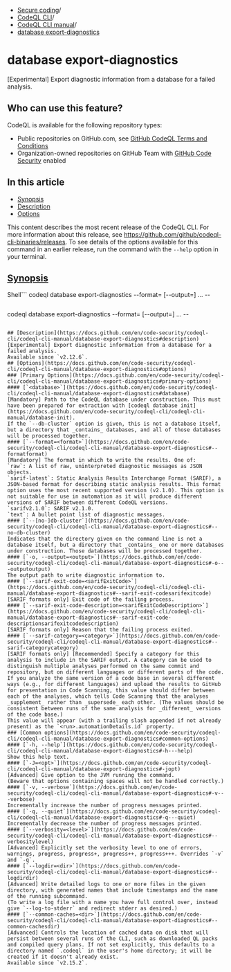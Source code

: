   * [Secure coding](https://docs.github.com/en/code-security "Secure coding")/
  * [CodeQL CLI](https://docs.github.com/en/code-security/codeql-cli "CodeQL CLI")/
  * [CodeQL CLI manual](https://docs.github.com/en/code-security/codeql-cli/codeql-cli-manual "CodeQL CLI manual")/
  * [database export-diagnostics](https://docs.github.com/en/code-security/codeql-cli/codeql-cli-manual/database-export-diagnostics "database export-diagnostics")


# database export-diagnostics
[Experimental] Export diagnostic information from a database for a failed analysis.
## Who can use this feature?
CodeQL is available for the following repository types:
  * Public repositories on GitHub.com, see [GitHub CodeQL Terms and Conditions](https://github.com/github/codeql-cli-binaries/blob/main/LICENSE.md)
  * Organization-owned repositories on GitHub Team with [GitHub Code Security](https://docs.github.com/en/get-started/learning-about-github/about-github-advanced-security) enabled


## In this article
  * [Synopsis](https://docs.github.com/en/code-security/codeql-cli/codeql-cli-manual/database-export-diagnostics#synopsis)
  * [Description](https://docs.github.com/en/code-security/codeql-cli/codeql-cli-manual/database-export-diagnostics#description)
  * [Options](https://docs.github.com/en/code-security/codeql-cli/codeql-cli-manual/database-export-diagnostics#options)


This content describes the most recent release of the CodeQL CLI. For more information about this release, see <https://github.com/github/codeql-cli-binaries/releases>.
To see details of the options available for this command in an earlier release, run the command with the `--help` option in your terminal.
## [Synopsis](https://docs.github.com/en/code-security/codeql-cli/codeql-cli-manual/database-export-diagnostics#synopsis)
Shell```
codeql database export-diagnostics --format=<format> [--output=<output>] <options>... -- <database>

```
```
codeql database export-diagnostics --format=<format> [--output=<output>] <options>... -- <database>

```

## [Description](https://docs.github.com/en/code-security/codeql-cli/codeql-cli-manual/database-export-diagnostics#description)
[Experimental] Export diagnostic information from a database for a failed analysis.
Available since `v2.12.6`.
## [Options](https://docs.github.com/en/code-security/codeql-cli/codeql-cli-manual/database-export-diagnostics#options)
### [Primary Options](https://docs.github.com/en/code-security/codeql-cli/codeql-cli-manual/database-export-diagnostics#primary-options)
#### [`<database>`](https://docs.github.com/en/code-security/codeql-cli/codeql-cli-manual/database-export-diagnostics#database)
[Mandatory] Path to the CodeQL database under construction. This must have been prepared for extraction with [codeql database init](https://docs.github.com/en/code-security/codeql-cli/codeql-cli-manual/database-init).
If the `--db-cluster` option is given, this is not a database itself, but a directory that _contains_ databases, and all of those databases will be processed together.
#### [`--format=<format>`](https://docs.github.com/en/code-security/codeql-cli/codeql-cli-manual/database-export-diagnostics#--formatformat)
[Mandatory] The format in which to write the results. One of:
`raw`: A list of raw, uninterpreted diagnostic messages as JSON objects.
`sarif-latest`: Static Analysis Results Interchange Format (SARIF), a JSON-based format for describing static analysis results. This format option uses the most recent supported version (v2.1.0). This option is not suitable for use in automation as it will produce different versions of SARIF between different CodeQL versions.
`sarifv2.1.0`: SARIF v2.1.0.
`text`: A bullet point list of diagnostic messages.
#### [`--[no-]db-cluster`](https://docs.github.com/en/code-security/codeql-cli/codeql-cli-manual/database-export-diagnostics#--no-db-cluster)
Indicates that the directory given on the command line is not a database itself, but a directory that _contains_ one or more databases under construction. Those databases will be processed together.
#### [`-o, --output=<output>`](https://docs.github.com/en/code-security/codeql-cli/codeql-cli-manual/database-export-diagnostics#-o---outputoutput)
The output path to write diagnostic information to.
#### [`--sarif-exit-code=<sarifExitCode>`](https://docs.github.com/en/code-security/codeql-cli/codeql-cli-manual/database-export-diagnostics#--sarif-exit-codesarifexitcode)
[SARIF formats only] Exit code of the failing process.
#### [`--sarif-exit-code-description=<sarifExitCodeDescription>`](https://docs.github.com/en/code-security/codeql-cli/codeql-cli-manual/database-export-diagnostics#--sarif-exit-code-descriptionsarifexitcodedescription)
[SARIF formats only] Reason that the failing process exited.
#### [`--sarif-category=<category>`](https://docs.github.com/en/code-security/codeql-cli/codeql-cli-manual/database-export-diagnostics#--sarif-categorycategory)
[SARIF formats only] [Recommended] Specify a category for this analysis to include in the SARIF output. A category can be used to distinguish multiple analyses performed on the same commit and repository, but on different languages or different parts of the code.
If you analyze the same version of a code base in several different ways (e.g., for different languages) and upload the results to GitHub for presentation in Code Scanning, this value should differ between each of the analyses, which tells Code Scanning that the analyses _supplement_ rather than _supersede_ each other. (The values should be consistent between runs of the same analysis for _different_ versions of the code base.)
This value will appear (with a trailing slash appended if not already present) as the `<run>.automationDetails.id` property.
### [Common options](https://docs.github.com/en/code-security/codeql-cli/codeql-cli-manual/database-export-diagnostics#common-options)
#### [`-h, --help`](https://docs.github.com/en/code-security/codeql-cli/codeql-cli-manual/database-export-diagnostics#-h---help)
Show this help text.
#### [`-J=<opt>`](https://docs.github.com/en/code-security/codeql-cli/codeql-cli-manual/database-export-diagnostics#-jopt)
[Advanced] Give option to the JVM running the command.
(Beware that options containing spaces will not be handled correctly.)
#### [`-v, --verbose`](https://docs.github.com/en/code-security/codeql-cli/codeql-cli-manual/database-export-diagnostics#-v---verbose)
Incrementally increase the number of progress messages printed.
#### [`-q, --quiet`](https://docs.github.com/en/code-security/codeql-cli/codeql-cli-manual/database-export-diagnostics#-q---quiet)
Incrementally decrease the number of progress messages printed.
#### [`--verbosity=<level>`](https://docs.github.com/en/code-security/codeql-cli/codeql-cli-manual/database-export-diagnostics#--verbositylevel)
[Advanced] Explicitly set the verbosity level to one of errors, warnings, progress, progress+, progress++, progress+++. Overrides `-v` and `-q`.
#### [`--logdir=<dir>`](https://docs.github.com/en/code-security/codeql-cli/codeql-cli-manual/database-export-diagnostics#--logdirdir)
[Advanced] Write detailed logs to one or more files in the given directory, with generated names that include timestamps and the name of the running subcommand.
(To write a log file with a name you have full control over, instead give `--log-to-stderr` and redirect stderr as desired.)
#### [`--common-caches=<dir>`](https://docs.github.com/en/code-security/codeql-cli/codeql-cli-manual/database-export-diagnostics#--common-cachesdir)
[Advanced] Controls the location of cached data on disk that will persist between several runs of the CLI, such as downloaded QL packs and compiled query plans. If not set explicitly, this defaults to a directory named `.codeql` in the user's home directory; it will be created if it doesn't already exist.
Available since `v2.15.2`.
